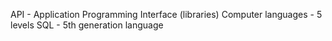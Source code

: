 API - Application Programming Interface (libraries)
Computer languages - 5 levels
SQL - 5th generation language
